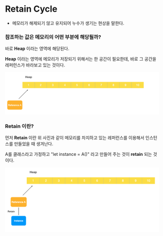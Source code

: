# Retain Cycle
- 메모리가 해제되기 않고 유지되어 누수가 생기는 현상을 말한다.

### 참조하는 값은 메모리의 어떤 부분에 해당될까?
바로 <b>Heap</b> 이라는 영역에 해당된다.

<b>Heap</b> 이라는 영역에 메모리가 저장되기 위해서는 한 공간이 필요한데, 바로 그 공간을 레퍼런스가 바라보고 있는 것이다.

<img src="../../Image/RetainCycle-Heap.png">

### Retain 이란?
먼저 <b>Retain</b> 이란 위 사진과 같이 메모리를 차지하고 있는 레퍼런스를 이용해서 인스턴스를 만들었을 때 생겨난다.

A를 클래스라고 가정하고 "let instance = A()" 라고 만들어 주는 것이 <b>retain</b> 되는 것이다.

<img src="../../Image/RetainCycle-Instance.png">

